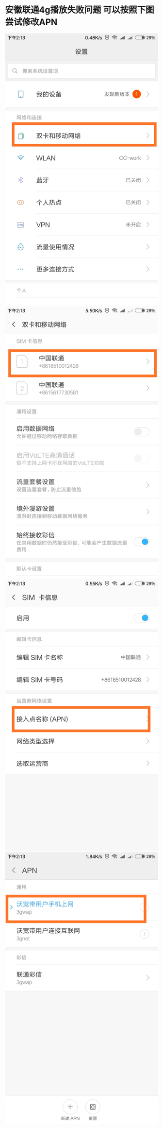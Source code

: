# 安徽联通4g播放失败问题 可以按照下图 尝试修改APN
![步骤一](https://raw.githubusercontent.com/Kevin088/Source/master/image/img_1.jpg)
![步骤一](https://raw.githubusercontent.com/Kevin088/Source/master/image/img_2.jpg)
![步骤一](https://raw.githubusercontent.com/Kevin088/Source/master/image/img_3.jpg)
![步骤一](https://raw.githubusercontent.com/Kevin088/Source/master/image/img_4.jpg)

